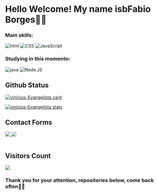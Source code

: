 # Hello  Welcome! My name isbFabio Borges👋😀

### Main skills:
![ html](https://img.shields.io/badge/HTML-0D1117?style=for-the-badge&logo=html5&logoColor=#E44c25&textColor=0D1117)
![CSS](https://img.shields.io/badge/-CSS-0D1117?style=for-the-badge&logo=CSS3&logoColor=1572B6&labelColor=0D1117)
![JavaScript](https://img.shields.io/badge/-JavaScript-0D1117?style=for-the-badge&logo=javascript&labelColor=0D1117)

### Studying in this momento:
![java](https://img.shields.io/badge/Java-0D1117?style=for-the-badge&logo=kofi&logoColor=e20d05&textColor=0D1117)
![Node.JS](https://img.shields.io/badge/-Node.JS-0D1117?style=for-the-badge&logo=node.js&labelColor=0D1117&textColor=0D1117)

## Github Status

[![vinícius-Evangelista card](https://github-readme-stats.vercel.app/api?username=fabioborges456&show_icons=true&theme=dracula)](https://github.com/anuraghazra/github-readme-stats)

[![vinícius-Evangelista stats](https://github-readme-stats.vercel.app/api/top-langs/?username=fabioborges456&layout=compact&theme=dracula&count_private=true&line_height=40)](https://github.com/anuraghazra/github-readme-stats)


## Contact Forms
<div> 
<a href="https://instagram.com/fabio.borges.900?igshid=YWYwM2I1ZDdmOQ==" target="_blank"><img src="https://img.shields.io/badge/-Instagram-%23E4405F?style=for-the-badge&logo=instagram&logoColor=white"</a>
<a href = "mailto:46085218f@gmail.com"> <img src="https://img.shields.io/badge/-Gmail-%23333?style=for-the-badge&logo=gmail&logoColor=white" target="_blank"></a>




<div>
<br><h2>Visitors Count</h2>  
<img align="center" src="https://profile-counter.glitch.me/{fabioborges456}/count.svg" />
<br>
</div>

<h3>Thank you for your attention, repositories below, come back often👋😀</h3> 
